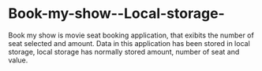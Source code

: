 
# Book-my-show--Local-storage-

Book my show is movie seat booking application, 
that exibits the number of seat selected and amount.
Data in this application has been stored in local storage, 
local storage has normally stored amount, number of seat and value.

